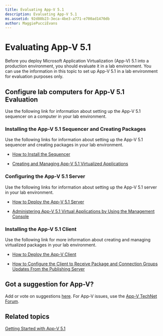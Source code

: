 ```yaml
---
title: Evaluating App-V 5.1
description: Evaluating App-V 5.1
ms.assetid: 92d80b23-3eca-4be3-a771-e700ad1470db
author: MaggiePucciEvans
---
```


# Evaluating App-V 5.1


Before you deploy Microsoft Application Virtualization (App-V) 5.1 into a production environment, you should evaluate it in a lab environment. You can use the information in this topic to set up App-V 5.1 in a lab environment for evaluation purposes only.

## Configure lab computers for App-V 5.1 Evaluation


Use the following link for information about setting up the App-V 5.1 sequencer on a computer in your lab environment.

### Installing the App-V 5.1 Sequencer and Creating Packages

Use the following links for information about setting up the App-V 5.1 sequencer and creating packages in your lab environment.

-   [How to Install the Sequencer](how-to-install-the-sequencer-51beta-gb18030.md)

-   [Creating and Managing App-V 5.1 Virtualized Applications](creating-and-managing-app-v-51-virtualized-applications.md)

### <a href="" id="configuring-the-app-v-5-1-server-"></a>Configuring the App-V 5.1 Server

Use the following links for information about setting up the App-V 5.1 server in your lab environment.

-   [How to Deploy the App-V 5.1 Server](how-to-deploy-the-app-v-51-server.md)

-   [Administering App-V 5.1 Virtual Applications by Using the Management Console](administering-app-v-51-virtual-applications-by-using-the-management-console.md)

### Installing the App-V 5.1 Client

Use the following link for more information about creating and managing virtualized packages in your lab environment.

-   [How to Deploy the App-V Client](how-to-deploy-the-app-v-client-51gb18030.md)

-   [How to Configure the Client to Receive Package and Connection Groups Updates From the Publishing Server](how-to-configure-the-client-to-receive-package-and-connection-groups-updates-from-the-publishing-server-51.md)

## Got a suggestion for App-V?


Add or vote on suggestions [here](http://appv.uservoice.com/forums/280448-microsoft-application-virtualization). For App-V issues, use the [App-V TechNet Forum](https://social.technet.microsoft.com/Forums/home?forum=mdopappv).

## Related topics


[Getting Started with App-V 5.1](getting-started-with-app-v-51.md)

 

 





